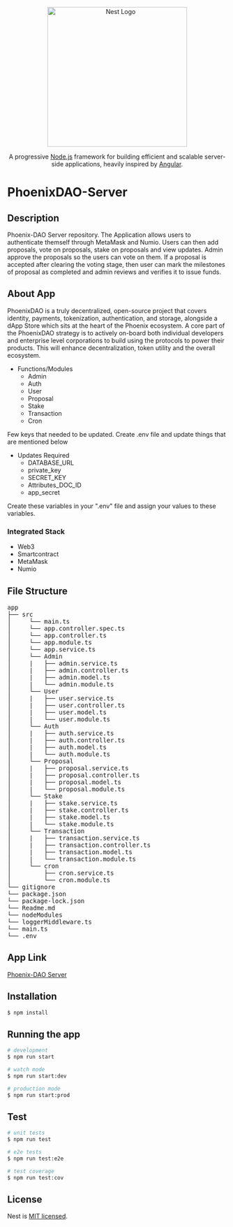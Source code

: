 <p align="center">
  <a href="http://nestjs.com/" target="blank"><img src="https://nestjs.com/img/logo_text.svg" width="320" alt="Nest Logo" /></a>
</p>

[travis-image]: https://api.travis-ci.org/nestjs/nest.svg?branch=master
[travis-url]: https://travis-ci.org/nestjs/nest
[linux-image]: https://img.shields.io/travis/nestjs/nest/master.svg?label=linux
[linux-url]: https://travis-ci.org/nestjs/nest

  <p align="center">A progressive <a href="http://nodejs.org" target="blank">Node.js</a> framework for building efficient and scalable server-side applications, heavily inspired by <a href="https://angular.io" target="blank">Angular</a>.</p>

# PhoenixDAO-Server

## Description

Phoenix-DAO Server repository. The Application allows users to authenticate themself through MetaMask and Numio. Users can then add proposals, vote on proposals, stake on proposals and view updates. Admin approve the proposals so the users can vote on them. If a proposal is accepted after clearing the voting stage, then user can mark the milestones of proposal as completed and admin reviews and verifies it to issue funds.<br/>

## About App

PhoenixDAO is a truly decentralized, open-source project that covers identity, payments, tokenization, authentication, and storage, alongside a dApp Store which sits at the heart of the Phoenix ecosystem. A core part of the PhoenixDAO strategy is to actively on-board both individual developers and enterprise level corporations to build using the protocols to power their products. This will enhance decentralization, token utility and the overall ecosystem.

- Functions/Modules
  - Admin
  - Auth
  - User
  - Proposal
  - Stake
  - Transaction
  - Cron

Few keys that needed to be updated. Create .env file and update things that are mentioned below

- Updates Required
  - DATABASE_URL
  - private_key
  - SECRET_KEY
  - Attributes_DOC_ID
  - app_secret

Create these variables in your ".env" file and assign your values to these variables.

### Integrated Stack

- Web3
- Smartcontract
- MetaMask
- Numio

## File Structure

<pre>
app    
├── src  
│     └── main.ts  
│     └── app.controller.spec.ts  
│     └── app.controller.ts  
│     └── app.module.ts    
│     └── app.service.ts     
│     └── Admin    
│     |   ├── admin.service.ts    
│     |   ├── admin.controller.ts    
│     |   ├── admin.model.ts    
│     |   └── admin.module.ts
│     └── User 
│     |   ├── user.service.ts    
│     |   ├── user.controller.ts    
│     |   ├── user.model.ts    
│     |   └── user.module.ts
│     └── Auth    
│     |   ├── auth.service.ts    
│     |   ├── auth.controller.ts    
│     |   ├── auth.model.ts    
│     |   └── auth.module.ts
│     └── Proposal     
│     |   ├── proposal.service.ts    
│     |   ├── proposal.controller.ts    
│     |   ├── proposal.model.ts    
│     |   └── proposal.module.ts
│     └── Stake    
│     |   ├── stake.service.ts    
│     |   ├── stake.controller.ts    
│     |   ├── stake.model.ts    
│     |   └── stake.module.ts
│     └── Transaction    
│     |   ├── transaction.service.ts    
│     |   ├── transaction.controller.ts    
│     |   ├── transaction.model.ts    
│     |   └── transaction.module.ts
│     └── cron         
│         ├── cron.service.ts    
│         └── cron.module.ts   
└── gitignore  
└── package.json  
└── package-lock.json  
└── Readme.md  
└── nodeModules   
└── loggerMiddleware.ts
└── main.ts
└── .env  
</pre>

## App Link

[Phoenix-DAO Server](https://phoenix-dao-backend.herokuapp.com)

## Installation

```bash
$ npm install
```

## Running the app

```bash
# development
$ npm run start

# watch mode
$ npm run start:dev

# production mode
$ npm run start:prod
```

## Test

```bash
# unit tests
$ npm run test

# e2e tests
$ npm run test:e2e

# test coverage
$ npm run test:cov
```

## License

Nest is [MIT licensed](LICENSE).
